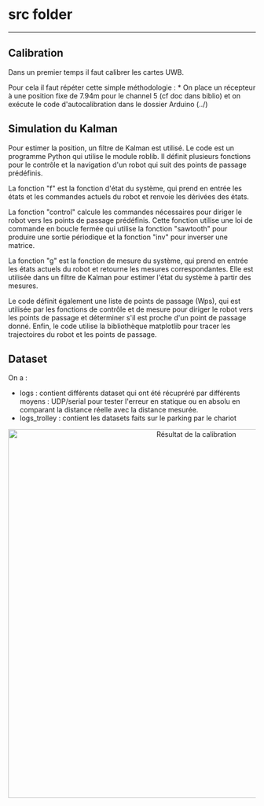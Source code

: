 # src folder
***
## Calibration
Dans un premier temps il faut calibrer les cartes UWB.

Pour cela il faut répéter cette simple méthodologie :
    * On place un récepteur à une position fixe de 7.94m pour le channel 5 (cf doc dans biblio) et on exécute le code d'autocalibration dans le dossier Arduino (../)

## Simulation du Kalman
Pour estimer la position, un filtre de Kalman est utilisé.
Le code est un programme Python qui utilise le module roblib. Il définit plusieurs fonctions pour le contrôle et la navigation d'un robot qui suit des points de passage prédéfinis.

La fonction "f" est la fonction d'état du système, qui prend en entrée les états et les commandes actuels du robot et renvoie les dérivées des états.

La fonction "control" calcule les commandes nécessaires pour diriger le robot vers les points de passage prédéfinis. Cette fonction utilise une loi de commande en boucle fermée qui utilise la fonction "sawtooth" pour produire une sortie périodique et la fonction "inv" pour inverser une matrice.

La fonction "g" est la fonction de mesure du système, qui prend en entrée les états actuels du robot et retourne les mesures correspondantes. Elle est utilisée dans un filtre de Kalman pour estimer l'état du système à partir des mesures.

Le code définit également une liste de points de passage (Wps), qui est utilisée par les fonctions de contrôle et de mesure pour diriger le robot vers les points de passage et déterminer s'il est proche d'un point de passage donné. Enfin, le code utilise la bibliothèque matplotlib pour tracer les trajectoires du robot et les points de passage.

## Dataset
On a :
  * logs : contient différents dataset qui ont été récupréré par différents moyens : UDP/serial pour tester l'erreur en statique ou en absolu en comparant la distance réelle avec la distance mesurée.
  * logs_trolley : contient les datasets faits sur le parking par le chariot

<div style="text-align:center">
<p align="center">
  <img src="https://git.exail.com/users/augustin.morge_exail.com/repos/uwb_project/raw/imgs/setup.jpg?at=refs%2Fheads%2Fmain" width="750" title="Résultat de la calibration">
</p>
</div>